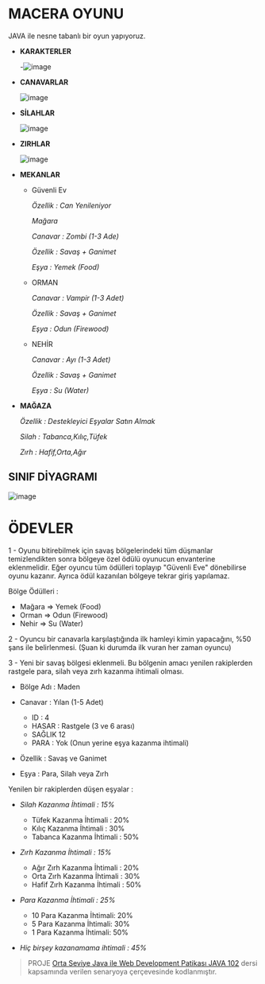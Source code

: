 # MACERA OYUNU
JAVA ile nesne tabanlı bir oyun yapıyoruz.

  - **KARAKTERLER** 



    -![image](https://user-images.githubusercontent.com/39422788/221043593-bd47194a-2451-49a5-af1f-891d9195c3f0.png)


  - **CANAVARLAR**



    ![image](https://user-images.githubusercontent.com/39422788/221043957-284d7b35-9e49-4ac0-b669-75271514b584.png)




  - **SİLAHLAR**


	![image](https://user-images.githubusercontent.com/39422788/221044216-aa6f176a-390f-453e-9921-d0e90301bcda.png)



  - **ZIRHLAR**


	![image](https://user-images.githubusercontent.com/39422788/221044309-6430669b-fd31-4e6a-b4fa-adf376aeb52d.png)



  - **MEKANLAR**
    - Güvenli Ev
    
       *Özellik : Can Yenileniyor*
      
       *Mağara*
       
       *Canavar : Zombi (1-3 Ade)*
       
       *Özellik : Savaş + Ganimet*
       
       *Eşya : Yemek (Food)*
       
    - ORMAN
    
       *Canavar : Vampir (1-3 Adet)*
       
       *Özellik : Savaş + Ganimet*
       
       *Eşya : Odun (Firewood)*

    - NEHİR
    
       *Canavar : Ayı (1-3 Adet)*
       
       *Özellik : Savaş + Ganimet*
       
       *Eşya : Su (Water)*
    
  - **MAĞAZA**  
     
       *Özellik : Destekleyici Eşyalar Satın Almak*
       
       *Silah : Tabanca,Kılıç,Tüfek*
       
       *Zırh : Hafif,Orta,Ağır*
    
  
 
   ## SINIF DİYAGRAMI
  ![image](https://user-images.githubusercontent.com/39422788/221045991-cce85884-baa9-4840-bda6-bc3c59af54db.png)
  
  
  # ÖDEVLER
  
  1 - Oyunu bitirebilmek için savaş bölgelerindeki tüm düşmanlar temizlendikten sonra bölgeye özel ödülü oyunucun envanterine eklenmelidir. Eğer oyuncu tüm ödülleri toplayıp "Güvenli Eve" dönebilirse oyunu kazanır. Ayrıca ödül kazanılan bölgeye tekrar giriş yapılamaz.
  
  Bölge Ödülleri :
  
   - Mağara => Yemek (Food)
   - Orman => Odun (Firewood)
   - Nehir => Su (Water)
  
  2 - Oyuncu bir canavarla karşılaştığında ilk hamleyi kimin yapacağını, %50 şans ile belirlenmesi. (Şuan ki durumda ilk vuran her zaman oyuncu)
  
  3 - Yeni bir savaş bölgesi eklenmeli. Bu bölgenin amacı yenilen rakiplerden rastgele para, silah veya zırh kazanma ihtimali olması.

 - Bölge Adı : Maden
 - Canavar : Yılan (1-5 Adet)
   - ID : 4
   - HASAR : Rastgele (3 ve 6 arası)
   - SAĞLIK 12
   - PARA : Yok (Onun yerine eşya kazanma ihtimali)
    
  - Özellik : Savaş ve Ganimet
  - Eşya : Para, Silah veya Zırh
  
  Yenilen bir rakiplerden düşen eşyalar :
  
  - *Silah Kazanma İhtimali : 15%*
    - Tüfek Kazanma İhtimali : 20%
    - Kılıç Kazanma İhtimali : 30%
    - Tabanca Kazanma İhtimali : 50%
    
  - *Zırh Kazanma İhtimali : 15%*
    - Ağır Zırh Kazanma İhtimali : 20%
    - Orta Zırh Kazanma İhtimali : 30%
    - Hafif Zırh Kazanma İhtimali : 50%	
    
  - *Para Kazanma İhtimali : 25%*
    - 10 Para Kazanma İhtimali: 20%
    - 5 Para Kazanma İhtimali: 30%
    - 1 Para Kazanma İhtimali: 50%
    
  - *Hiç birşey kazanamama ihtimali : 45%*

> PROJE [Orta Seviye Java ile Web Development Patikası JAVA 102](https://app.patika.dev/sefad) dersi kapsamında verilen senaryoya çerçevesinde kodlanmıştır.
